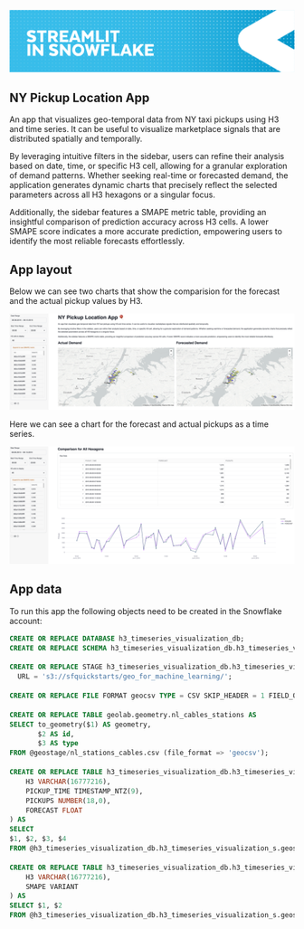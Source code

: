 ![](../shared_assets/sis-header.jpeg)

## NY Pickup Location App

An app that visualizes geo-temporal data from NY taxi pickups using H3 and time series.
It can be useful to visualize marketplace signals that are distributed spatially and temporally.

By leveraging intuitive filters in the sidebar, users can refine their analysis based on date,
time, or specific H3 cell, allowing for a granular exploration of demand patterns. Whether
seeking real-time or forecasted demand, the application generates dynamic charts that precisely
reflect the selected parameters across all H3 hexagons or a singular focus.

Additionally, the sidebar features a SMAPE metric table, providing an insightful comparison of
prediction accuracy across H3 cells. A lower SMAPE score indicates a more accurate prediction,
empowering users to identify the most reliable forecasts effortlessly.

## App layout

Below we can see two charts that show the comparision for the forecast and the actual pickup values by H3.

![Main App](./assets/app.png)

Here we can see a chart for the forecast and actual pickups as a time series.

![Comparison Chart](./assets/comparison.png)

## App data

To run this app the following objects need to be created in the Snowflake account:

```sql
CREATE OR REPLACE DATABASE h3_timeseries_visualization_db;
CREATE OR REPLACE SCHEMA h3_timeseries_visualization_db.h3_timeseries_visualization_s;

CREATE OR REPLACE STAGE h3_timeseries_visualization_db.h3_timeseries_visualization_s.geostage
  URL = 's3://sfquickstarts/geo_for_machine_learning/';

CREATE OR REPLACE FILE FORMAT geocsv TYPE = CSV SKIP_HEADER = 1 FIELD_OPTIONALLY_ENCLOSED_BY = '"';

CREATE OR REPLACE TABLE geolab.geometry.nl_cables_stations AS 
SELECT to_geometry($1) AS geometry, 
       $2 AS id, 
       $3 AS type 
FROM @geostage/nl_stations_cables.csv (file_format => 'geocsv');

CREATE OR REPLACE TABLE h3_timeseries_visualization_db.h3_timeseries_visualization_s.NY_TAXI_RIDES_COMPARE (
	H3 VARCHAR(16777216),
	PICKUP_TIME TIMESTAMP_NTZ(9),
	PICKUPS NUMBER(18,0),
	FORECAST FLOAT
) AS 
SELECT
$1, $2, $3, $4
FROM @h3_timeseries_visualization_db.h3_timeseries_visualization_s.geostage/ny_taxi_rides_compare.csv;

CREATE OR REPLACE TABLE h3_timeseries_visualization_db.h3_timeseries_visualization_s.NY_TAXI_RIDES_METRICS (
	H3 VARCHAR(16777216),
	SMAPE VARIANT
) AS
SELECT $1, $2
FROM @h3_timeseries_visualization_db.h3_timeseries_visualization_s.geostage/ny_taxi_rides_metrics.csv;
```